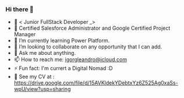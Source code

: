 ### Hi there 👋

- 🔭 < Junior FullStack Developer _> 
- 📜 Certified Salesforce Administrator and Google Certified Project Manager
- 🌱 I’m currently learning Power Platform.
- 👯 I’m looking to collaborate on any opportunity that I can add.
- 💬 Ask me about anything.
- 📫 How to reach me: igorgleandro@icloud.com
- ⚡ Fun fact: I'm currert a Digital Nomad :D
- 📄 See my CV at : https://drive.google.com/file/d/15AVKldekYDebtxYz6Z525Ag0xaSs-wpU/view?usp=sharing
